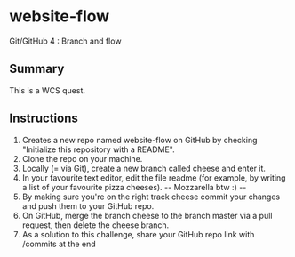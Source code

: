 # website-flow
Git/GitHub 4 : Branch and flow 

## Summary
This is a WCS quest.

## Instructions 
1. Creates a new repo named website-flow on GitHub by checking "Initialize this repository with a README".
2. Clone the repo on your machine.
3. Locally (= via Git), create a new branch called cheese and enter it.
4. In your favourite text editor, edit the file readme (for example, by writing a list of your favourite pizza cheeses).
-- Mozzarella btw :) --
5. By making sure you're on the right track cheese commit your changes and push them to your GitHub repo.
6. On GitHub, merge the branch cheese to the branch master via a pull request, then delete the cheese branch.
7. As a solution to this challenge, share your GitHub repo link with /commits at the end
